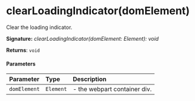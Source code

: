 # clearLoadingIndicator(domElement)

Clear the loading indicator.

**Signature:** _clearLoadingIndicator(domElement: Element): void_

**Returns**: `void`



#### Parameters


| Parameter	   | Type    | Description |
|:-------------|:---------------|:------------|
| `domElement`    | `Element` | - the webpart container div. |

